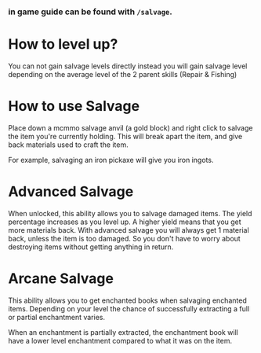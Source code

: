 ### in game guide can be found with `/salvage`.

# How to level up?
You can not gain salvage levels directly instead you will gain salvage level depending on the average level of the 2 parent skills (Repair & Fishing)

# How to use Salvage
Place down a mcmmo salvage anvil (a gold block) and right click to salvage the item you're currently holding. This will break apart the item, and give back materials used to craft the item. 

For example, salvaging an iron pickaxe will give you iron ingots.

# Advanced Salvage
When unlocked, this ability allows you to salvage damaged items. The yield percentage increases as you level up. A higher yield means that you get more materials back. With advanced salvage you will always get 1 material back, unless the item is too damaged. So you don't have to worry about destroying items without getting anything in return.

# Arcane Salvage
This ability allows you to get enchanted books when salvaging enchanted items. Depending on your level the chance of successfully extracting a full or partial enchantment varies.

When an enchantment is partially extracted, the enchantment book will have a lower level enchantment compared to what it was on the item.